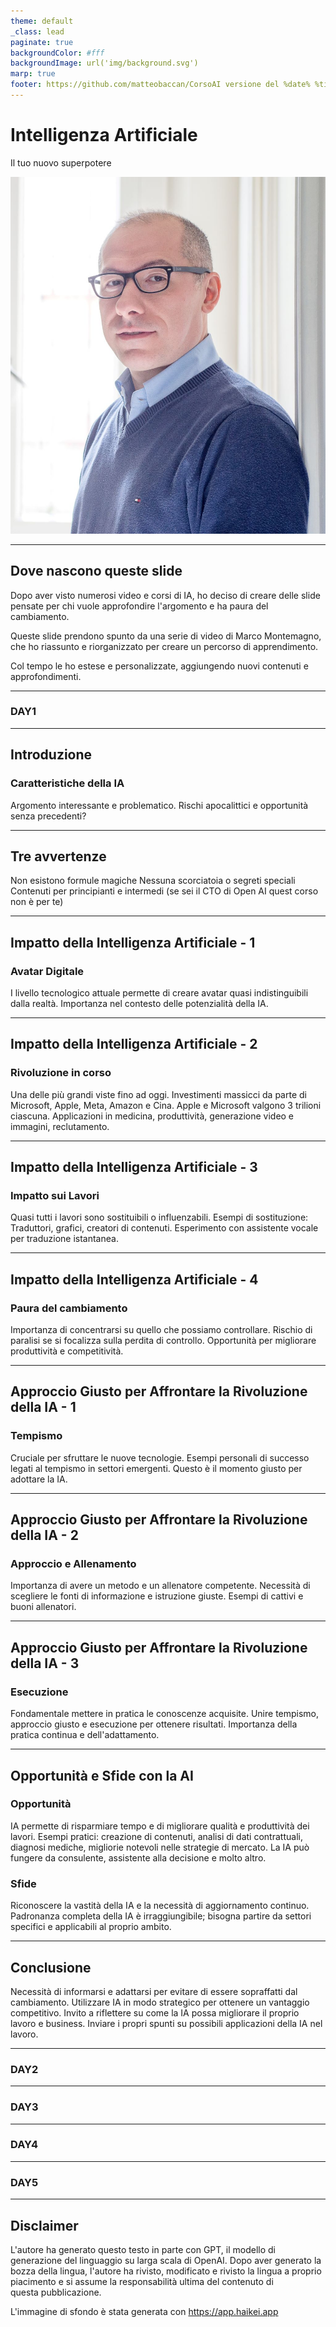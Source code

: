 ```yaml
---
theme: default
_class: lead
paginate: true
backgroundColor: #fff
backgroundImage: url('img/background.svg')
marp: true
footer: https://github.com/matteobaccan/CorsoAI versione del %date% %time%
---
```


# Intelligenza Artificiale

Il tuo nuovo superpotere

![bg right](img/matteo-baccan.jpg)

<!-- _paginate: false -->
<!-- _footer: "" -->
<!-- style: "
img[alt~='center'] {
  display: block;
  margin: 0 auto;
}
img[alt~='floatleft'] {
  float: left;
  margin: auto;
}
img[alt~='floatright'] {
  float: right;
  margin: auto;
}
h2 {
    color: #e50000;
    position: absolute;
    top: 0px;
    background-color: white;
    width: 100%;
    left: 0;
    padding: 5px 0px 0px 75px;    
    height: 50px;
    border-bottom: 1px solid red;
    margin: 0px;
}
h3 {
    color: #e50000;
}
footer {
    width: 100%;
    left: 5px;
    bottom: 0;
    padding: 0 0 10px 10px;
}
" -->

---

## Dove nascono queste slide

Dopo aver visto numerosi video e corsi di IA, ho deciso di creare delle slide pensate per chi vuole approfondire l'argomento e ha paura del cambiamento.

Queste slide prendono spunto da una serie di video di Marco Montemagno, che ho riassunto e riorganizzato per creare un percorso di apprendimento.

Col tempo le ho estese e personalizzate, aggiungendo nuovi contenuti e approfondimenti.

---

### DAY1

---

## Introduzione

### Caratteristiche della IA

Argomento interessante e problematico.
Rischi apocalittici e opportunità senza precedenti?

---

## Tre avvertenze

Non esistono formule magiche
Nessuna scorciatoia o segreti speciali
Contenuti per principianti e intermedi (se sei il CTO di Open AI quest corso non è per te)

---

## Impatto della Intelligenza Artificiale - 1

### Avatar Digitale

I livello tecnologico attuale permette di creare avatar quasi indistinguibili dalla realtà.
Importanza nel contesto delle potenzialità della IA.

---

## Impatto della Intelligenza Artificiale - 2

### Rivoluzione in corso

Una delle più grandi viste fino ad oggi.
Investimenti massicci da parte di Microsoft, Apple, Meta, Amazon e Cina.
Apple e Microsoft valgono 3 trilioni ciascuna.
Applicazioni in medicina, produttività, generazione video e immagini, reclutamento.

---

## Impatto della Intelligenza Artificiale - 3

### Impatto sui Lavori

Quasi tutti i lavori sono sostituibili o influenzabili.
Esempi di sostituzione: Traduttori, grafici, creatori di contenuti.
Esperimento con assistente vocale per traduzione istantanea.

---

## Impatto della Intelligenza Artificiale - 4

### Paura del cambiamento

Importanza di concentrarsi su quello che possiamo controllare.
Rischio di paralisi se si focalizza sulla perdita di controllo.
Opportunità per migliorare produttività e competitività.

---

## Approccio Giusto per Affrontare la Rivoluzione della IA - 1

### Tempismo

Cruciale per sfruttare le nuove tecnologie.
Esempi personali di successo legati al tempismo in settori emergenti.
Questo è il momento giusto per adottare la IA.

---

## Approccio Giusto per Affrontare la Rivoluzione della IA - 2

### Approccio e Allenamento

Importanza di avere un metodo e un allenatore competente.
Necessità di scegliere le fonti di informazione e istruzione giuste.
Esempi di cattivi e buoni allenatori.

---

## Approccio Giusto per Affrontare la Rivoluzione della IA - 3

### Esecuzione

Fondamentale mettere in pratica le conoscenze acquisite.
Unire tempismo, approccio giusto e esecuzione per ottenere risultati.
Importanza della pratica continua e dell'adattamento.

---

## Opportunità e Sfide con la AI

### Opportunità

IA permette di risparmiare tempo e di migliorare qualità e produttività dei lavori.
Esempi pratici: creazione di contenuti, analisi di dati contrattuali, diagnosi mediche, migliorie notevoli nelle strategie di mercato.
La IA può fungere da consulente, assistente alla decisione e molto altro.

### Sfide

Riconoscere la vastità della IA e la necessità di aggiornamento continuo.
Padronanza completa della IA è irraggiungibile; bisogna partire da settori specifici e applicabili al proprio ambito.

---

## Conclusione

Necessità di informarsi e adattarsi per evitare di essere sopraffatti dal cambiamento.
Utilizzare IA in modo strategico per ottenere un vantaggio competitivo.
Invito a riflettere su come la IA possa migliorare il proprio lavoro e business.
Inviare i propri spunti su possibili applicazioni della IA nel lavoro.

---

### DAY2

---

### DAY3

---

### DAY4

---

### DAY5

---

## Disclaimer

L'autore ha generato questo testo in parte con GPT, il modello di generazione del linguaggio su larga scala di OpenAI. Dopo aver generato la bozza della lingua, l'autore ha rivisto, modificato e rivisto la lingua a proprio piacimento e si assume la responsabilità ultima del contenuto di questa pubblicazione.

L'immagine di sfondo è stata generata con <https://app.haikei.app>
